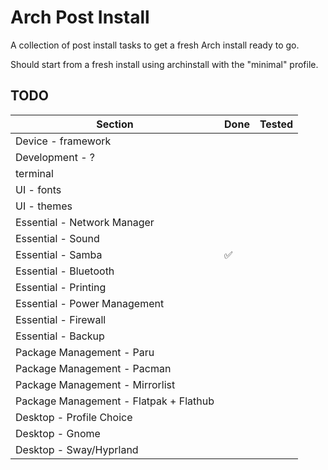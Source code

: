 # Arch Post Install

A collection of post install tasks to get a fresh Arch install ready to go.

Should start from a fresh install using archinstall with the "minimal" profile.

## TODO

| Section | Done | Tested |
| --- | --- | --- |
| Device - framework | | |
| Development - ? | | |
| terminal | | |
| UI - fonts | | |
| UI - themes | | |
| Essential - Network Manager | | |
| Essential - Sound | | |
| Essential - Samba | :white_check_mark: | |
| Essential - Bluetooth | | |
| Essential - Printing | | |
| Essential - Power Management | | |
| Essential - Firewall | | |
| Essential - Backup | | |
| Package Management - Paru | | |
| Package Management - Pacman | | |
| Package Management - Mirrorlist | | |
| Package Management - Flatpak + Flathub | | |
| Desktop - Profile Choice | | |
| Desktop - Gnome | | |
| Desktop - Sway/Hyprland | | |
